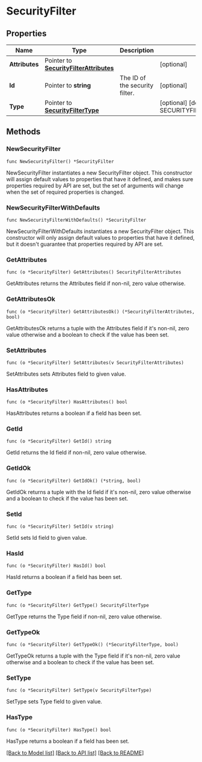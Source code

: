 # SecurityFilter

## Properties

| Name           | Type                                                                   | Description                    | Notes                                                       |
| -------------- | ---------------------------------------------------------------------- | ------------------------------ | ----------------------------------------------------------- |
| **Attributes** | Pointer to [**SecurityFilterAttributes**](SecurityFilterAttributes.md) |                                | [optional]                                                  |
| **Id**         | Pointer to **string**                                                  | The ID of the security filter. | [optional]                                                  |
| **Type**       | Pointer to [**SecurityFilterType**](SecurityFilterType.md)             |                                | [optional] [default to SECURITYFILTERTYPE_SECURITY_FILTERS] |

## Methods

### NewSecurityFilter

`func NewSecurityFilter() *SecurityFilter`

NewSecurityFilter instantiates a new SecurityFilter object.
This constructor will assign default values to properties that have it defined,
and makes sure properties required by API are set, but the set of arguments
will change when the set of required properties is changed.

### NewSecurityFilterWithDefaults

`func NewSecurityFilterWithDefaults() *SecurityFilter`

NewSecurityFilterWithDefaults instantiates a new SecurityFilter object.
This constructor will only assign default values to properties that have it defined,
but it doesn't guarantee that properties required by API are set.

### GetAttributes

`func (o *SecurityFilter) GetAttributes() SecurityFilterAttributes`

GetAttributes returns the Attributes field if non-nil, zero value otherwise.

### GetAttributesOk

`func (o *SecurityFilter) GetAttributesOk() (*SecurityFilterAttributes, bool)`

GetAttributesOk returns a tuple with the Attributes field if it's non-nil, zero value otherwise
and a boolean to check if the value has been set.

### SetAttributes

`func (o *SecurityFilter) SetAttributes(v SecurityFilterAttributes)`

SetAttributes sets Attributes field to given value.

### HasAttributes

`func (o *SecurityFilter) HasAttributes() bool`

HasAttributes returns a boolean if a field has been set.

### GetId

`func (o *SecurityFilter) GetId() string`

GetId returns the Id field if non-nil, zero value otherwise.

### GetIdOk

`func (o *SecurityFilter) GetIdOk() (*string, bool)`

GetIdOk returns a tuple with the Id field if it's non-nil, zero value otherwise
and a boolean to check if the value has been set.

### SetId

`func (o *SecurityFilter) SetId(v string)`

SetId sets Id field to given value.

### HasId

`func (o *SecurityFilter) HasId() bool`

HasId returns a boolean if a field has been set.

### GetType

`func (o *SecurityFilter) GetType() SecurityFilterType`

GetType returns the Type field if non-nil, zero value otherwise.

### GetTypeOk

`func (o *SecurityFilter) GetTypeOk() (*SecurityFilterType, bool)`

GetTypeOk returns a tuple with the Type field if it's non-nil, zero value otherwise
and a boolean to check if the value has been set.

### SetType

`func (o *SecurityFilter) SetType(v SecurityFilterType)`

SetType sets Type field to given value.

### HasType

`func (o *SecurityFilter) HasType() bool`

HasType returns a boolean if a field has been set.

[[Back to Model list]](../README.md#documentation-for-models) [[Back to API list]](../README.md#documentation-for-api-endpoints) [[Back to README]](../README.md)
